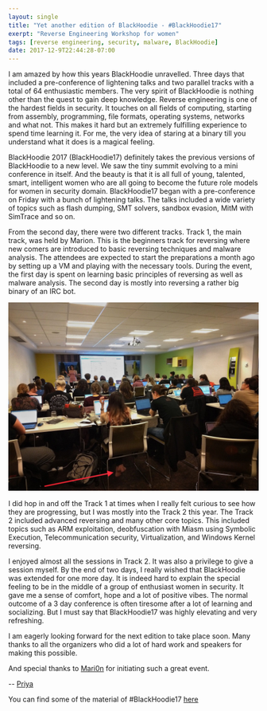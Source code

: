 ```yaml
---
layout: single
title: "Yet another edition of BlackHoodie - #BlackHoodie17"
exerpt: "Reverse Engineering Workshop for women"
tags: [reverse engineering, security, malware, BlackHoodie]
date: 2017-12-9T22:44:28-07:00
---
```

I am amazed by how this years BlackHoodie unravelled. Three days that included a pre-conference of lightening talks and two parallel tracks with a total of 64 enthusiastic members. The very spirit of BlackHoodie is nothing other than the quest to gain deep knowledge.
Reverse engineering is one of the hardest fields in security. It touches on all fields of computing, starting from assembly, programming, file formats, operating systems, networks and what not. This makes it hard but an extremely fulfilling experience to spend time learning it. For me, the very idea of staring at a binary till you understand what it does is a magical feeling.

BlackHoodie 2017 (BlackHoodie17) definitely takes the previous versions of BlackHoodie to a new level. We saw the tiny summit evolving to a mini conference in itself. And the beauty is that it is all full of young, talented, smart, intelligent women who are all going to become the future role models for women in security domain. BlackHoodie17 began with a pre-conference on Friday with a bunch of lightening talks. The talks included a wide variety of topics such as flash dumping, SMT solvers, sandbox evasion, MitM with SimTrace and so on.

From the second day, there were two different tracks. Track 1, the main track, was held by Marion. This is the beginners track for reversing where new comers are introduced to basic reversing techniques and malware analysis. The attendees are expected to start the preparations a month ago by setting up a VM and playing with the necessary tools. During the event, the first day is spent on learning basic principles of reversing as well as malware analysis. The second day is mostly into reversing a rather big binary of an IRC bot.

![Blackhoodie17](../assets/images/bh17.jpg)

I did hop in and off the Track 1 at times when I really felt curious to see how they are progressing, but I was mostly into the Track 2 this year. The Track 2 included advanced reversing and many other core topics. This included topics such as ARM exploitation, deobfuscation with Miasm using Symbolic Execution, Telecommunication security, Virtualization, and Windows Kernel reversing.

I enjoyed almost all the sessions in Track 2. It was also a privilege to give a session myself. By the end of two days, I really wished that BlackHoodie was extended for one more day. It is indeed hard to explain the special feeling to be in the middle of a group of enthusiast women in security. It gave me a sense of comfort, hope and a lot of positive vibes.
The normal outcome of a 3 day conference is often tiresome after a lot of learning and socializing. But I must say that BlackHoodie17 was highly elevating and very refreshing.

I am eagerly looking forward for the next edition to take place soon.
Many thanks to all the organizers who did a lot of hard work and speakers for making this possible.

And special thanks to [Mari0n](https://twitter.com/pinkflawd) for initiating such a great event.  

-- [Priya](https://twitter.com/priyachalakkal)

You can find some of the material of #BlackHoodie17 [here](../archive/)
